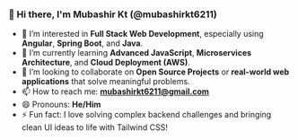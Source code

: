 ### 👋 Hi there, I'm Mubashir Kt (@mubashirkt6211)

- 👀 I’m interested in **Full Stack Web Development**, especially using **Angular**, **Spring Boot**, and **Java**.
- 🌱 I’m currently learning **Advanced JavaScript**, **Microservices Architecture**, and **Cloud Deployment (AWS)**.
- 💞️ I’m looking to collaborate on **Open Source Projects** or **real-world web applications** that solve meaningful problems.
- 📫 How to reach me: **mubashirkt6211@gmail.com**
- 😄 Pronouns: **He/Him**
- ⚡ Fun fact: I love solving complex backend challenges and bringing clean UI ideas to life with Tailwind CSS!

<!---
mubashirkt6211/mubashirkt6211 is a ✨ special ✨ repository because its `README.md` (this file) appears on your GitHub profile.
You can click the Preview link to take a look at your changes.
--->
